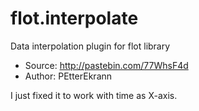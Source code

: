 flot.interpolate
================

Data interpolation plugin for flot library

* Source: http://pastebin.com/77WhsF4d
* Author: PEtterEkrann


I just fixed it to work with time as X-axis.
